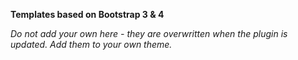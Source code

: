 **Templates based on Bootstrap 3 & 4**

_Do not add your own here - they are overwritten when the plugin is updated. Add them to your own theme._